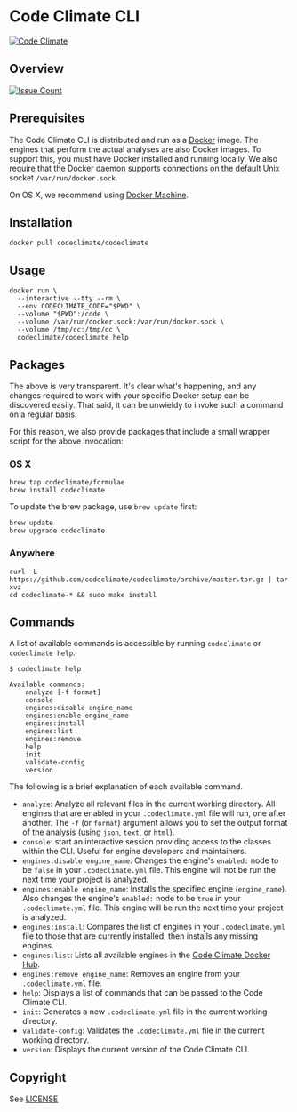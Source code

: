 # Code Climate CLI<br>

[![Code Climate](https://codeclimate.com/repos/5791093519758f5b49002831/badges/cd82efefefaac935c2a1/gpa.svg)](https://codeclimate.com/repos/5791093519758f5b49002831/feed)

## Overview

[![Issue Count](https://codeclimate.com/repos/5791093519758f5b49002831/badges/cd82efefefaac935c2a1/issue_count.svg)](https://codeclimate.com/repos/5791093519758f5b49002831/feed)

## Prerequisites

The Code Climate CLI is distributed and run as a
[Docker](https://www.docker.com) image. The engines that perform the actual
analyses are also Docker images. To support this, you must have Docker installed
and running locally. We also require that the Docker daemon supports connections
on the default Unix socket `/var/run/docker.sock`.

On OS X, we recommend using [Docker Machine](https://docs.docker.com/machine/).

## Installation

```console
docker pull codeclimate/codeclimate
```

## Usage

```console
docker run \
  --interactive --tty --rm \
  --env CODECLIMATE_CODE="$PWD" \
  --volume "$PWD":/code \
  --volume /var/run/docker.sock:/var/run/docker.sock \
  --volume /tmp/cc:/tmp/cc \
  codeclimate/codeclimate help
```

## Packages

The above is very transparent. It's clear what's happening, and any changes
required to work with your specific Docker setup can be discovered easily. That
said, it can be unwieldy to invoke such a command on a regular basis.

For this reason, we also provide packages that include a small wrapper script
for the above invocation:

### OS X

```console
brew tap codeclimate/formulae
brew install codeclimate
```

To update the brew package, use `brew update` first:

```console
brew update
brew upgrade codeclimate
```

### Anywhere

```console
curl -L https://github.com/codeclimate/codeclimate/archive/master.tar.gz | tar xvz
cd codeclimate-* && sudo make install
```

## Commands

A list of available commands is accessible by running `codeclimate` or
`codeclimate help`.

```console
$ codeclimate help

Available commands:
    analyze [-f format]
    console
    engines:disable engine_name
    engines:enable engine_name
    engines:install
    engines:list
    engines:remove
    help
    init
    validate-config
    version
```

The following is a brief explanation of each available command.

* `analyze`: Analyze all relevant files in the current working directory. All engines that are enabled in your `.codeclimate.yml` file will run, one after another. The `-f` (or `format`) argument allows you to set the output format of the analysis (using `json`, `text`, or `html`).
* `console`: start an interactive session providing access to the classes within the CLI. Useful for engine developers and maintainers.
* `engines:disable engine_name`: Changes the engine's `enabled:` node to be `false` in your `.codeclimate.yml` file. This engine will not be run the next time your project is analyzed.
* `engines:enable engine_name`: Installs the specified engine (`engine_name`). Also changes the engine's `enabled:` node to be `true` in your `.codeclimate.yml` file. This engine will be run the next time your project is analyzed.
* `engines:install`: Compares the list of engines in your `.codeclimate.yml` file to those that are currently installed, then installs any missing engines.
* `engines:list`: Lists all available engines in the [Code Climate Docker Hub](https://hub.docker.com/u/codeclimate/).
* `engines:remove engine_name`: Removes an engine from your `.codeclimate.yml` file.
* `help`: Displays a list of commands that can be passed to the Code Climate CLI.
* `init`: Generates a new `.codeclimate.yml` file in the current working directory.
* `validate-config`: Validates the `.codeclimate.yml` file in the current working directory.
* `version`: Displays the current version of the Code Climate CLI.

## Copyright

See [LICENSE](LICENSE)
